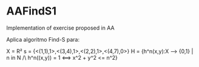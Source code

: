 # AAFindS1

Implementation of exercise proposed in AA

Aplica algoritmo Find-S para:

  X = R²
  s = {<(1,1),1>,<(3,4),1>,<(2,2),1>,<(4,7),0>}
  H = {h^n(x,y):X --> {0,1} | n in N /\ h^n((x,y)) = 1 <==> x^2 + y^2 <= n^2}
